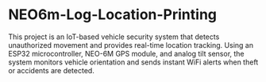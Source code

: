 # NEO6m-Log-Location-Printing
This project is an IoT-based vehicle security system that detects unauthorized movement and provides real-time location tracking. Using an ESP32 microcontroller, NEO-6M GPS module, and analog tilt sensor, the system monitors vehicle orientation and sends instant WiFi alerts when theft or accidents are detected.
